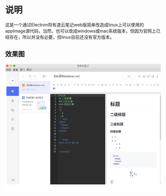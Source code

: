 # 说明

这是一个通过Electron将有道云笔记web版简单改造成linux上可以使用的appImage源代码，当然，也可以改成windows或mac系统版本，但因为官网上已经存在，所以并没有必要，但linux目前还没有官方版本。

## 效果图
![](./images/example.png)